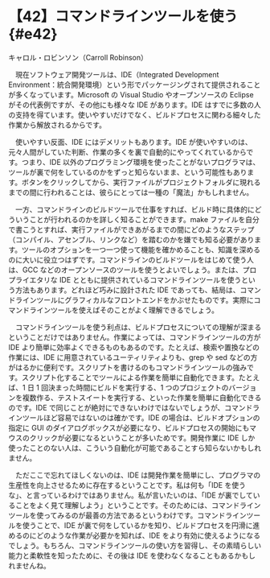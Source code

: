 # 【42】コマンドラインツールを使う{#e42}

<div class="author">キャロル・ロビンソン（Carroll Robinson）</div>

　現在ソフトウェア開発ツールは、IDE（Integrated Development Environment：統合開発環境）という形でパッケージングされて提供されることが多くなっています。Microsoft の Visual Studio やオープンソースの Eclipse がその代表例ですが、その他にも様々な IDE があります。IDE はすでに多数の人の支持を得ています。使いやすいだけでなく、ビルドプロセスに関わる細々した作業から解放されるからです。

　使いやすい反面、IDE にはデメリットもあります。IDE が使いやすいのは、元々人間がしていた判断、作業の多くを裏で自動的にやってくれているからです。つまり、IDE 以外のプログラミング環境を使ったことがないプログラマは、ツールが裏で何をしているのかをずっと知らないまま、という可能性もあります。ボタンをクリックしてから、実行ファイルがプロジェクトフォルダに現れるまでの間に行われることは、彼らにとっては一種の「魔法」かもしれません。

　一方、コマンドラインのビルドツールで仕事をすれば、ビルド時に具体的にどういうことが行われるのかを詳しく知ることができます。make ファイルを自分で書こうとすれば、実行ファイルができあがるまでの間にどのようなステップ（コンパイル、アセンブル、リンクなど）を踏むのかを嫌でも知る必要があります。ツールのオプションを一つ一つ使って機能を確かめることも、知識を深めるのに大いに役立つはずです。コマンドラインのビルドツールをはじめて使う人は、GCC などのオープンソースのツールを使うとよいでしょう。または、プロプライエタリな IDE とともに提供されているコマンドラインツールを使うという方法もあります。どれほど巧みに設計された IDE であっても、結局は、コマンドラインツールにグラフィカルなフロントエンドをかぶせたものです。実際にコマンドラインツールを使えばそのことがよく理解できるでしょう。

　コマンドラインツールを使う利点は、ビルドプロセスについての理解が深まるということだけではありません。作業によっては、コマンドラインツールの方が IDE より簡単に効率よくできるものもあるのです。たとえば、検索や置換などの作業には、IDE に用意されているユーティリティよりも、grep や sed などの方がはるかに便利です。スクリプトを書けるのもコマンドラインツールの強みです。スクリプト化することでツールによる作業を簡単に自動化できます。たとえば、1 日 1 回決まった時間にビルドを実行する、1 つのプロジェクトのバージョンを複数作る、テストスイートを実行する、といった作業を簡単に自動化できるのです。IDE で同じことが絶対にできないわけではないでしょうが、コマンドラインツールほど容易ではないのは確かです。IDE の場合は、ビルドオプションの指定に GUI のダイアログボックスが必要になり、ビルドプロセスの開始にもマウスのクリックが必要になるということが多いためです。開発作業に IDE しか使ったことのない人は、こういう自動化が可能であることすら知らないかもしれません。

　ただここで忘れてほしくないのは、IDE は開発作業を簡単にし、プログラマの生産性を向上させるために存在するということです。私は何も「IDE を使うな」、と言っているわけではありません。私が言いたいのは、「IDE が裏でしていることをよく見て理解しよう」ということです。そのためには、コマンドラインツールを使ってみるのが最善の方法であるというわけです。コマンドラインツールを使うことで、IDE が裏で何をしているかを知り、ビルドプロセスを円滑に進めるのにどのような作業が必要かを知れば、IDE をより有効に使えるようになるでしょう。もちろん、コマンドラインツールの使い方を習得し、その素晴らしい能力と柔軟性を知ったために、その後は IDE を使わなくなることもあるかもしれませんね。

